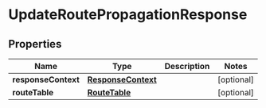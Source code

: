 

# UpdateRoutePropagationResponse


## Properties

| Name | Type | Description | Notes |
|------------ | ------------- | ------------- | -------------|
|**responseContext** | [**ResponseContext**](ResponseContext.md) |  |  [optional] |
|**routeTable** | [**RouteTable**](RouteTable.md) |  |  [optional] |



